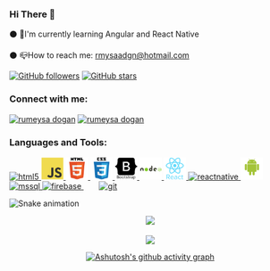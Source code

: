 
### Hi There 👋

⚫ 🌸I'm currently learning Angular and React Native

⚫ 📪How to reach me: rmysaadgn@hotmail.com

[![GitHub followers](https://img.shields.io/github/followers/rumeysadogan?style=flat&logo=github)](https://github.com/rumeysadogan?tab=followers)
[![GitHub stars](https://img.shields.io/github/stars/rumeysadogan?style=flat&logo=github&)](https://github.com/rumeysadogan?tab=repositories)
<!--- [![Github visitors](https://visitor-badge.glitch.me/badge?page_id=kalayciburak.visitor-badge)](https://gitHub.com/kalayciburak) -->

<h3 align="left">Connect with me:</h3>
<p align="left">
<a href=" www.linkedin.com/in/rümeysa-dogan" target="blank"><img align="center" src="https://raw.githubusercontent.com/rahuldkjain/github-profile-readme-generator/master/src/images/icons/Social/linked-in-alt.svg" alt="rumeysa dogan" height="30" width="40" /></a>
<a href="https://medium.com/@rumeyysadgn" target="blank"><img align="center" src="https://cdns.iconmonstr.com/wp-content/releases/preview/2018/240/iconmonstr-medium-1.png" alt="rumeysa dogan" height="30" width="33" /></a>
</p>
<h3 align="left">Languages and Tools:</h3> 
  <a href="https://angular.io/" target="_blank" rel="noreferrer"> <img src="https://angular.io/assets/images/logos/angularjs/AngularJS-Shield.svg" alt="html5" width="40" height="40"/> </a>  
   <a href="https://developer.mozilla.org/en-US/docs/Web/JavaScript" target="_blank" rel="noreferrer"> <img src="https://raw.githubusercontent.com/devicons/devicon/master/icons/javascript/javascript-original.svg" alt="javascript" width="40" height="40"/> </a> 
  <a href="https://www.w3.org/html/" target="_blank" rel="noreferrer"> <img src="https://raw.githubusercontent.com/devicons/devicon/master/icons/html5/html5-original-wordmark.svg" alt="html5" width="40" height="40"/> </a>  
  <a href="https://www.w3schools.com/css/" target="_blank" rel="noreferrer"> <img src="https://raw.githubusercontent.com/devicons/devicon/master/icons/css3/css3-original-wordmark.svg" alt="css3" width="40" height="40"/> </a> 
  <a href="https://getbootstrap.com" target="_blank" rel="noreferrer"> <img src="https://raw.githubusercontent.com/devicons/devicon/master/icons/bootstrap/bootstrap-plain-wordmark.svg" alt="bootstrap" width="40" height="40"/> </a> 
<a href="https://nodejs.org" target="_blank" rel="noreferrer"> <img src="https://raw.githubusercontent.com/devicons/devicon/master/icons/nodejs/nodejs-original-wordmark.svg" alt="nodejs" width="40" height="40"/> </a> <a href="https://reactjs.org/" target="_blank" rel="noreferrer"> <img src="https://raw.githubusercontent.com/devicons/devicon/master/icons/react/react-original-wordmark.svg" alt="react" width="40" height="40"/> </a> <a href="https://reactnative.dev/" target="_blank" rel="noreferrer"> <img src="https://reactnative.dev/img/header_logo.svg" alt="reactnative" width="40" height="40"/> </a>  <a href="https://developer.android.com" target="_blank" rel="noreferrer"> <img src="https://raw.githubusercontent.com/devicons/devicon/master/icons/android/android-original-wordmark.svg" alt="android" width="40" height="40"/> </a>
  <a href="https://www.microsoft.com/en-us/sql-server" target="_blank" rel="noreferrer"> <img src="https://www.svgrepo.com/show/303229/microsoft-sql-server-logo.svg" alt="mssql" width="40" height="40"/> </a> <a href="https://firebase.google.com/" target="_blank" rel="noreferrer"> <img src="https://www.vectorlogo.zone/logos/firebase/firebase-icon.svg" alt="firebase" width="40" height="40"/> </a>&nbsp;&nbsp;&nbsp;&nbsp;&nbsp;&nbsp; <a href="https://git-scm.com/" target="_blank" rel="noreferrer"> <img src="https://www.vectorlogo.zone/logos/git-scm/git-scm-icon.svg" alt="git" width="40" height="40"/> </a>  </p>
  
  ![Snake animation](https://github.com/gabrielpondaco/gabrielpondaco/blob/output/github-contribution-grid-snake.svg)
  
 
 
 
 
 
 <div align="center">

<p align="center">
  <p>
    <a href="https://github.com/rumeysadogan" target="_blank">
    <img src="https://github-readme-stats.vercel.app/api?username=rumeysadogan&count_private=true&show_icons=true&theme=dracula">
      </a>
</p>
  <p>
  <a href="https://github.com/rumeysadogan" target="_blank">
  <img align="center" src="https://github-readme-streak-stats.herokuapp.com?user=rumeysadogan&theme=dracula&date_format=j%20M%5B%20Y%5D" />
  </a>
  </p>


  <!-- <p>
  <a href="https://github.com/rumeysadogan?tab=repositories" target="_blank">
  <img src="https://github-readme-stats.vercel.app/api/top-langs/?username=rumeysadogan&layout=compact&show_icons=true&theme=dracula">
  </a>
  </p> -->

[![Ashutosh's github activity graph](https://github-readme-activity-graph.cyclic.app/graph?username=rumeysadogan&theme=dracula)](https://github.com/rumeysadogan)
  
  
 

 
</div>

